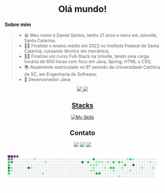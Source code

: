 <h1 align="center"> Olá mundo! </h1>

### Sobre mim
>- 😀 Meu nome é Daniel Santos, tenho 21 anos e moro em Joinville, Santa Catarina;
>- 👨‍🎓 Finalizei o ensino médio em 2022 no Instituto Federal de Santa Catarina, cursando técnico em mecânica;
>- 👨‍💻 Finalizei um curso Full-Stack na Univille, tendo uma carga horária de 600 horas com foco em Java, Spring, HTML e CSS;
>- 📚 Atualmente matriculado no 6º período da Universidade Católica de SC, em Engenharia de Software;
>- 🖤 Desenvolvedor Java;

<div align="center">
  <a href="https://github.com/danisantosss">
  <img height="180em" src="https://github-readme-stats.vercel.app/api?username=danisantosss&show_icons=true&theme=white&include_all_commits=true&count_private=true"/>
  <img height="180em" src="https://github-readme-stats.vercel.app/api/top-langs/?username=danisantosss&layout=compact&langs_count=7&theme=white"/>
</div>

<div align="center">
  
## Stacks
[![My Skills](https://skillicons.dev/icons?i=java,spring,mysql,react,tailwind,html,css)](https://skillicons.dev)

</div>

<div align="center">
  
## Contato
  <a href = "mailto:danisantos5075@gmail.com"><img src="https://img.shields.io/badge/-Gmail-%23333?style=for-the-badge&logo=gmail&logoColor=white"         target="_blank"></a>
  <a href="https://www.linkedin.com/in/daniel-santos-650093243/" target="_blank"><img src="https://img.shields.io/badge/-LinkedIn-%230077B5?style=for-the-badge&logo=linkedin&logoColor=white" target="_blank"></a> 
  <a href="https://instagram.com/danisantosss__" target="_blank"><img src="https://img.shields.io/badge/-Instagram-%23E4405F?style=for-the-badge&logo=instagram&logoColor=white" target="_blank"></a>
  
</div>


<div align="center">

  ![snake gif](https://github.com/danisantosss/danisantosss/blob/output/github-contribution-grid-snake.gif)
  
</div>
